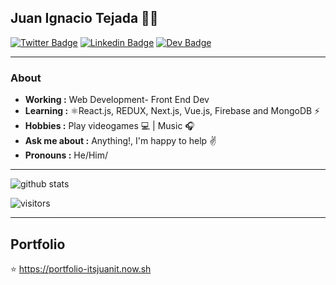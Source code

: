 ## Juan Ignacio Tejada 👨‍💻
[![Twitter Badge](https://img.shields.io/badge/-itsjuanit-1ca0f1?style=flat-square&logo=twitter&logoColor=white&link=https://twitter.com/itsjuanit)](https://twitter.com/itsjuanit) 
[![Linkedin Badge](https://img.shields.io/badge/-Juan_Ignacio_Tejada-blue?style=flat-square&logo=Linkedin&logoColor=white&link=https://www.linkedin.com/in/itsjuanit/)](https://www.linkedin.com/in/itsjuanit/) 
[![Dev Badge](https://img.shields.io/badge/-itsjuanit-black?style=flat-square&logo=dev.to&logoColor=white&link=https://portfolio-itsjuanit.now.sh/)](https://portfolio-itsjuanit.now.sh/) 

---------------------------------------------------------------------------------------------------------------------------------------------------------------------------------
### About
-  **Working :** Web Development- Front End Dev
-  **Learning :** ⚛️React.js, REDUX, Next.js, Vue.js, Firebase and MongoDB :zap:
-  **Hobbies :** Play videogames 💻 | Music :headphones:
-  **Ask me about :** Anything!, I'm happy to help :v:
-  **Pronouns :** He/Him/

---------------------------------------------------------------------------------------------------------------------------------------------------------------------------------

![github stats](https://github-readme-stats.vercel.app/api?username=itsjuanit&show_icons=true)

![visitors](https://visitor-badge.glitch.me/badge?page_id=itsjuanit.itsjuanit) 

---------------------------------------------------------------------------------------------------------------------------------------------------------------------------------
## Portfolio

⭐️ https://portfolio-itsjuanit.now.sh 




